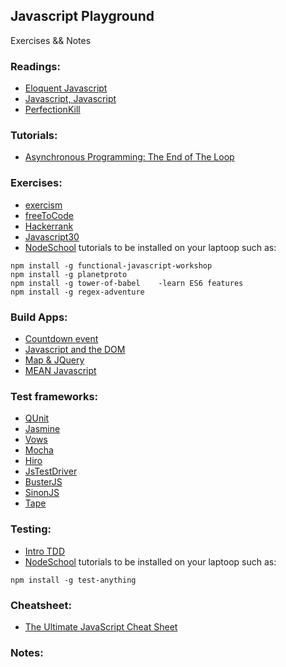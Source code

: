 ## Javascript Playground

Exercises && Notes

### Readings:
- [Eloquent Javascript](http://eloquentjavascript.net/)
- [Javascript, Javascript](https://javascriptweblog.wordpress.com/)
- [PerfectionKill](http://perfectionkills.com/)

### Tutorials:
- [Asynchronous Programming: The End of The Loop](https://egghead.io/courses/mastering-asynchronous-programming-the-end-of-the-loop)


### Exercises:
- [exercism](http://exercism.io/tracks/javascript/exercises)
- [freeToCode](https://www.freecodecamp.com/challenges/)
- [Hackerrank](https://www.hackerrank.com/)
- [Javascript30](https://javascript30.com/)
- [NodeSchool](https://nodeschool.io/) tutorials to be installed on your laptoop such as:
    
```
npm install -g functional-javascript-workshop
npm install -g planetproto
npm install -g tower-of-babel    -learn ES6 features
npm install -g regex-adventure
```

### Build Apps:
- [Countdown event](https://www.lynda.com/JavaScript-tutorials/Linking-necessary-JavaScript-files/373559/407359-4.html)
- [Javascript and the DOM](https://www.lynda.com/HTML-tutorials/Welcome/122462/137612-4.html)
- [Map & JQuery](https://www.lynda.com/jQuery-tutorials/Previewing-project-across-browsers-devices/87636/90256-4.html)
- [MEAN Javascript](https://www.lynda.com/Express-js-tutorials/Learning-Full-Stack-JavaScript-Development-MongoDB-Node-React/533304-2.html)

### Test frameworks:

- [QUnit](https://github.com/qunitjs/qunit)
- [Jasmine](https://github.com/jasmine/jasmine)
- [Vows](https://github.com/vowsjs/vows)
- [Mocha](https://github.com/mochajs/mocha)
- [Hiro](https://programmingisanightmare.com/)
- [JsTestDriver](https://code.google.com/archive/p/js-test-driver/)
- [BusterJS](http://docs.busterjs.org/en/latest/)
- [SinonJS](http://sinonjs.org/)
- [Tape](https://github.com/substack/tape)

### Testing:
- [Intro TDD](https://www.lynda.com/Developer-Programming-Foundations-tutorials/Welcome/124398/137955-4.html)
- [NodeSchool](https://nodeschool.io/) tutorials to be installed on your laptoop such as:
    
```
npm install -g test-anything
```

### Cheatsheet:
- [The Ultimate JavaScript Cheat Sheet](https://www.codementor.io/johnnyb/tutorials/javascript-cheatsheet-fb54lz08k)

### Notes:
